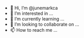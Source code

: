 - 👋 Hi, I’m @junemarkca
- 👀 I’m interested in ...
- 🌱 I’m currently learning ...
- 💞️ I’m looking to collaborate on ...
- 📫 How to reach me ...

<!---
junemarkca/junemarkca is a ✨ special ✨ repository because its `README.md` (this file) appears on your GitHub profile.
You can click the Preview link to take a look at your changes.
--->
